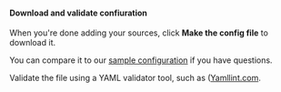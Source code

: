 #### Download and validate confiuration

When you're done adding your sources, click **Make the config file** to download it.

You can compare it to our [sample configuration](https://raw.githubusercontent.com/logzio/logz-docs/master/shipping-config-samples/logz-filebeat-config.yml) if you have questions.

Validate the file using a YAML validator tool, such as ([Yamllint.com](http://www.yamllint.com/).